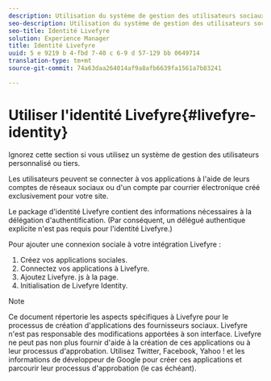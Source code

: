 ```yaml
---
description: Utilisation du système de gestion des utilisateurs sociaux de Livefyre.
seo-description: Utilisation du système de gestion des utilisateurs sociaux de Livefyre.
seo-title: Identité Livefyre
solution: Experience Manager
title: Identité Livefyre
uuid: 5 e 9219 b 4-fbd 7-40 c 6-9 d 57-129 bb 0649714
translation-type: tm+mt
source-git-commit: 74a63daa264014af9a8afb6639fa1561a7b83241

---
```



# Utiliser l&#39;identité Livefyre{#livefyre-identity}

Ignorez cette section si vous utilisez un système de gestion des utilisateurs personnalisé ou tiers.

Les utilisateurs peuvent se connecter à vos applications à l&#39;aide de leurs comptes de réseaux sociaux ou d&#39;un compte par courrier électronique créé exclusivement pour votre site.

Le package d&#39;identité Livefyre contient des informations nécessaires à la délégation d&#39;authentification. (Par conséquent, un délégué authentique explicite n&#39;est pas requis pour l&#39;identité Livefyre.)

Pour ajouter une connexion sociale à votre intégration Livefyre :

1. Créez vos applications sociales.
1. Connectez vos applications à Livefyre.
1. Ajoutez Livefyre. js à la page.
1. Initialisation de Livefyre Identity.

>[!NOTE]
>
>Ce document répertorie les aspects spécifiques à Livefyre pour le processus de création d&#39;applications des fournisseurs sociaux. Livefyre n&#39;est pas responsable des modifications apportées à son interface. Livefyre ne peut pas non plus fournir d&#39;aide à la création de ces applications ou à leur processus d&#39;approbation. Utilisez Twitter, Facebook, Yahoo ! et les informations de développeur de Google pour créer ces applications et parcourir leur processus d&#39;approbation (le cas échéant).

